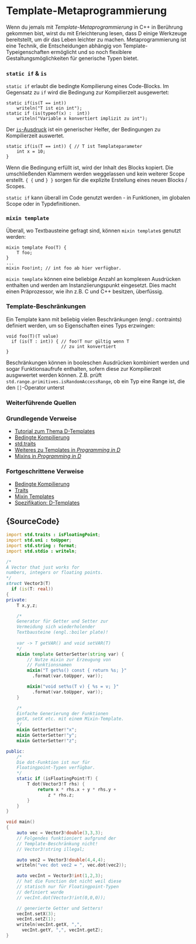# Template-Metaprogrammierung

Wenn du jemals mit *Template-Metaprogrammierung* in C++
in Berührung gekommen bist, wirst du mit Erleichterung
lesen, dass D einige Werkzeuge bereitstellt, um dir das Leben
leichter zu machen.
Metaprogrammierung ist eine Technik, die Entscheidungen
abhängig von Template-Typeigenschaften ermöglicht und so noch
flexiblere Gestaltungsmöglichkeiten für generische Typen bietet.

### `static if` & `is`

`static if` erlaubt die bedingte Kompilierung eines
Code-Blocks. Im Gegensatz zu `if` wird die Bedingung
zur Kompilierzeit ausgewertet:

    static if(is(T == int))
        writeln("T ist ein int");
    static if (is(typeof(x) :  int))
        writeln("Variable x konvertiert implizit zu int");

Der [`is`-Ausdruck](http://wiki.dlang.org/Is_expression) ist
ein generischer Helfer, der Bedingungen zu Kompilierzeit
auswertet.

    static if(is(T == int)) { // T ist Templateparameter
        int x = 10;
    }

Wenn die Bedingung erfüllt ist, wird der Inhalt des Blocks
kopiert. Die umschließenden Klammern werden weggelassen 
und kein weiterer Scope erstellt.
`{ {` und `} }` sorgen für die explizite Erstellung eines 
neuen Blocks / Scopes.

`static if` kann überall im Code genutzt werden - in
Funktionen, im globalen Scope oder in Typdefinitionen.

### `mixin template`

Überall, wo Textbausteine gefragt sind, können 
`mixin template`s genutzt werden:

    mixin template Foo(T) {
        T foo;
    }
    ...
    mixin Foo!int; // int foo ab hier verfügbar.

`mixin template` können eine beliebige Anzahl an komplexen
Ausdrücken enthalten und werden am Instanziierungspunkt
eingesetzt. 
Dies macht einen Präprozessor, wie ihn z.B. C und C++ 
besitzen, überfüssig.

### Template-Beschränkungen

Ein Template kann mit beliebig vielen Beschränkungen
(engl.: contraints) definiert werden, um so Eigenschaften
eines Typs erzwingen:

    void foo(T)(T value)
      if (is(T : int)) { // foo!T nur gültig wenn T
                         // zu int konvertiert
    }

Beschränkungen können in booleschen Ausdrücken kombiniert
werden und sogar Funktionsaufrufe enthalten, sofern diese
zur Kompilierzeit ausgwwertet werden können.
Z.B. prüft `std.range.primitives.isRandomAccessRange`,
ob ein Typ eine Range ist, die den `[]`-Operator unterst

### Weiterführende Quellen

### Grundlegende Verweise

- [Tutorial zum Thema D-Templates](https://github.com/PhilippeSigaud/D-templates-tutorial)
- [Bedingte Kompilierung](http://ddili.org/ders/d.en/cond_comp.html)
- [std.traits](https://dlang.org/phobos/std_traits.html)
- [Weiteres zu Templates in _Programming in D_](http://ddili.org/ders/d.en/templates_more.html)
- [Mixins in  _Programming in D_](http://ddili.org/ders/d.en/mixin.html)

### Fortgeschrittene Verweise

- [Bedingte Kompilierung](https://dlang.org/spec/version.html)
- [Traits](https://dlang.org/spec/traits.html)
- [Mixin Templates](https://dlang.org/spec/template-mixin.html)
- [Spezifikation: D-Templates](https://dlang.org/spec/template.html)

## {SourceCode}

```d
import std.traits : isFloatingPoint;
import std.uni : toUpper;
import std.string : format;
import std.stdio : writeln;

/*
A Vector that just works for
numbers, integers or floating points.
*/
struct Vector3(T)
  if (is(T: real))
{
private:
    T x,y,z;

    /*
    Generator für Getter und Setter zur
    Vermeidung sich wiederholender 
    Textbausteine (engl.:boiler plate)!
    
    var -> T getVAR() and void setVAR(T)
    */
    mixin template GetterSetter(string var) {
        // Nutze mixin zur Erzeugung von
        // Funktionsnamen
        mixin("T get%s() const { return %s; }"
          .format(var.toUpper, var));

        mixin("void set%s(T v) { %s = v; }"
          .format(var.toUpper, var));
    }

    /*
    Einfache Generierung der Funktionen
    getX, setX etc. mit einem Mixin-Template.
    */
    mixin GetterSetter!"x";
    mixin GetterSetter!"y";
    mixin GetterSetter!"z";

public:
    /*
    Die dot-Funktion ist nur für 
    Floatingpoint-Typen verfügbar.
    */
    static if (isFloatingPoint!T) {
        T dot(Vector3!T rhs) {
            return x * rhs.x + y * rhs.y +
                z * rhs.z;
        }
    }
}

void main()
{
    auto vec = Vector3!double(3,3,3);
    // Folgendes funktioniert aufgrund der 
    // Template-Beschränkung nicht!
    // Vector3!string illegal;

    auto vec2 = Vector3!double(4,4,4);
    writeln("vec dot vec2 = ", vec.dot(vec2));

    auto vecInt = Vector3!int(1,2,3);
    // hat die Function dot nicht weil diese
    // statisch nur für Floatingpoint-Typen    
    // definiert wurde
    // vecInt.dot(Vector3!int(0,0,0));

    // generierte Getter und Setters!
    vecInt.setX(3);
    vecInt.setZ(1);
    writeln(vecInt.getX, ",",
      vecInt.getY, ",", vecInt.getZ);
}
```
